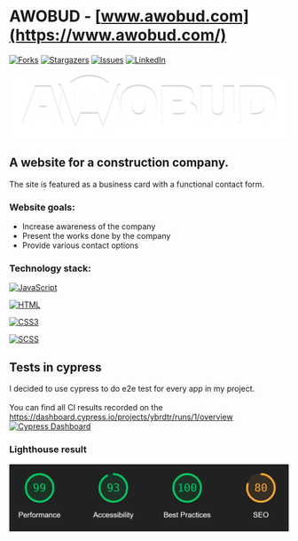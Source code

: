 # AWOBUD - [www.awobud.com](https://www.awobud.com/) 
[![Forks][forks-shield]][forks-url]
[![Stargazers][stars-shield]][stars-url]
[![Issues][issues-shield]][issues-url]
[![LinkedIn][linkedin-shield]][linkedin-url]

![AWOBUD](img/logo-main.webp)

## A website for a construction company.

The site is featured as a business card with a functional contact form. 

### Website goals:

- Increase awareness of the company
- Present the works done by the company
- Provide various contact options

### Technology stack:
                               
 [![JavaScript][JavaScript]][JavaScript-url]

 [![HTML][html.com]][html-url]

 [![CSS3][css.com]][css-url]

 [![SCSS][sass.com]][sass-url]

## Tests in cypress

I decided to use cypress to do e2e test for every app in my project. 
<br />
<br />
You can find all CI results recorded on the 
<br />
https://dashboard.cypress.io/projects/ybrdtr/runs/1/overview
<br/> [![Cypress Dashboard](https://img.shields.io/badge/cypress-dashboard-brightgreen.svg)](https://dashboard.cypress.io/projects/ybrdtr/runs/1/overview)

### Lighthouse result 

![Lighthouse](img/lighthouse-awobud.JPG)


[forks-shield]: https://img.shields.io/github/forks/WiktorW-pl/AWOBUD?style=for-the-badge
[forks-url]: https://github.com/WiktorW-pl/AWOBUD/network/members
[stars-shield]: https://img.shields.io/github/stars/WiktorW-pl/AWOBUD?style=for-the-badge
[stars-url]: https://github.com/WiktorW-pl/AWOBUD/stargazers
[issues-shield]: https://img.shields.io/github/issues/WiktorW-pl/AWOBUD?style=for-the-badge
[issues-url]: https://github.com/WiktorW-pl/AWOBUD/issues
[linkedin-shield]: https://img.shields.io/badge/-LinkedIn-black.svg?style=for-the-badge&logo=linkedin&colorB=555
[linkedin-url]: https://www.linkedin.com/in/wiktor-wo%C5%BAny-562708237/
[JavaScript]: https://img.shields.io/badge/JavaScript-F7DF1E?style=for-the-badge&logo=javascript&logoColor=black
[JavaScript-url]: https://www.javascript.com/
[html.com]: 	https://img.shields.io/badge/HTML5-E34F26?style=for-the-badge&logo=html5&logoColor=white
[html-url]: https://html.com/
[sass.com]: https://img.shields.io/badge/Sass-CC6699?style=for-the-badge&logo=sass&logoColor=white
[sass-url]: https://sass-lang.com/
[css.com]: https://img.shields.io/badge/CSS3-1572B6?style=for-the-badge&logo=css3&logoColor=white
[css-url]: https://developer.mozilla.org/en-US/docs/Web/CSS
